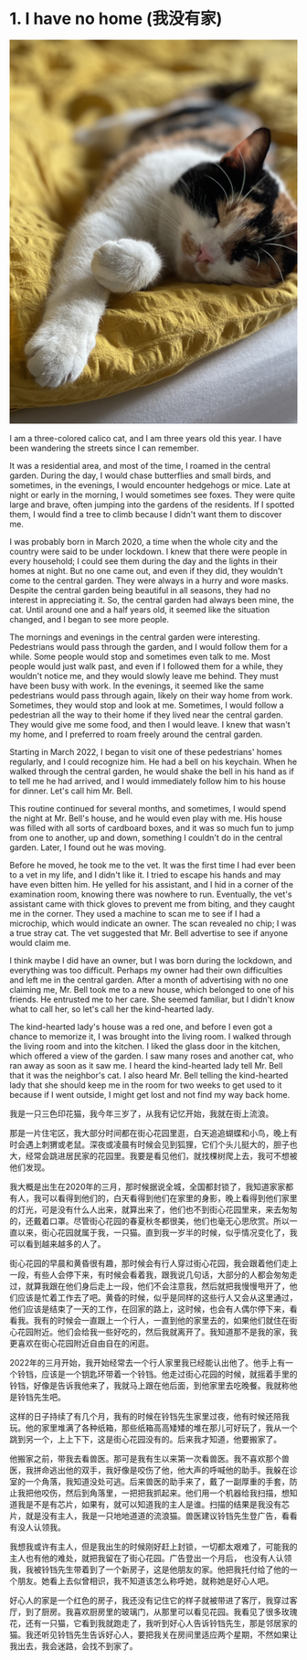 # 1. I have no home (我没有家)

![Thi is me](images/1.jpg)

I am a three-colored calico cat, and I am three years old this year. I have been wandering the streets since I can remember.

It was a residential area, and most of the time, I roamed in the central garden. During the day, I would chase butterflies and small birds, and sometimes, in the evenings, I would encounter hedgehogs or mice. Late at night or early in the morning, I would sometimes see foxes. They were quite large and brave, often jumping into the gardens of the residents. If I spotted them, I would find a tree to climb because I didn't want them to discover me.

I was probably born in March 2020, a time when the whole city and the country were said to be under lockdown. I knew that there were people in every household; I could see them during the day and the lights in their homes at night. But no one came out, and even if they did, they wouldn't come to the central garden. They were always in a hurry and wore masks. Despite the central garden being beautiful in all seasons, they had no interest in appreciating it. So, the central garden had always been mine, the cat. Until around one and a half years old, it seemed like the situation changed, and I began to see more people.

The mornings and evenings in the central garden were interesting. Pedestrians would pass through the garden, and I would follow them for a while. Some people would stop and sometimes even talk to me. Most people would just walk past, and even if I followed them for a while, they wouldn't notice me, and they would slowly leave me behind. They must have been busy with work. In the evenings, it seemed like the same pedestrians would pass through again, likely on their way home from work. Sometimes, they would stop and look at me. Sometimes, I would follow a pedestrian all the way to their home if they lived near the central garden. They would give me some food, and then I would leave. I knew that wasn't my home, and I preferred to roam freely around the central garden.

Starting in March 2022, I began to visit one of these pedestrians' homes regularly, and I could recognize him. He had a bell on his keychain. When he walked through the central garden, he would shake the bell in his hand as if to tell me he had arrived, and I would immediately follow him to his house for dinner. Let's call him Mr. Bell.

This routine continued for several months, and sometimes, I would spend the night at Mr. Bell's house, and he would even play with me. His house was filled with all sorts of cardboard boxes, and it was so much fun to jump from one to another, up and down, something I couldn't do in the central garden. Later, I found out he was moving.

Before he moved, he took me to the vet. It was the first time I had ever been to a vet in my life, and I didn't like it. I tried to escape his hands and may have even bitten him. He yelled for his assistant, and I hid in a corner of the examination room, knowing there was nowhere to run. Eventually, the vet's assistant came with thick gloves to prevent me from biting, and they caught me in the corner. They used a machine to scan me to see if I had a microchip, which would indicate an owner. The scan revealed no chip; I was a true stray cat. The vet suggested that Mr. Bell advertise to see if anyone would claim me.

I think maybe I did have an owner, but I was born during the lockdown, and everything was too difficult. Perhaps my owner had their own difficulties and left me in the central garden. After a month of advertising with no one claiming me, Mr. Bell took me to a new house, which belonged to one of his friends. He entrusted me to her care. She seemed familiar, but I didn't know what to call her, so let's call her the kind-hearted lady.

The kind-hearted lady's house was a red one, and before I even got a chance to memorize it, I was brought into the living room. I walked through the living room and into the kitchen. I liked the glass door in the kitchen, which offered a view of the garden. I saw many roses and another cat, who ran away as soon as it saw me. I heard the kind-hearted lady tell Mr. Bell that it was the neighbor's cat. I also heard Mr. Bell telling the kind-hearted lady that she should keep me in the room for two weeks to get used to it because if I went outside, I might get lost and not find my way back home.

我是一只三色印花猫，我今年三岁了，从我有记忆开始，我就在街上流浪。

那是一片住宅区，我大部分时间都在街心花园里逛，白天追追蝴蝶和小鸟，晚上有时会遇上刺猬或老鼠。深夜或凌晨有时候会见到狐狸，它们个头儿挺大的，胆子也大，经常会跳进居民家的花园里。我要是看见他们，就找棵树爬上去，我可不想被他们发现。

我大概是出生在2020年的三月，那时候据说全城，全国都封锁了，我知道家家都有人，我可以看得到他们的，白天看得到他们在家里的身影，晚上看得到他们家里的灯光，可是没有什么人出来，就算出来了，他们也不到街心花园里来，来去匆匆的，还戴着口罩。尽管街心花园的春夏秋冬都很美，他们也毫无心思欣赏。所以一直以来，街心花园就属于我，一只猫。直到我一岁半的时候，似乎情况变化了，我可以看到越来越多的人了。

街心花园的早晨和黄昏很有趣，那时候会有行人穿过街心花园，我会跟着他们走上一段，有些人会停下来，有时候会看着我，跟我说几句话，大部分的人都会匆匆走过，就算我跟在他们身后走上一段，他们不会注意我，然后就把我慢慢甩开了，他们应该是忙着工作去了吧。黄昏的时候，似乎是同样的这些行人又会从这里通过，他们应该是结束了一天的工作，在回家的路上，这时候，也会有人偶尔停下来，看看我。我有的时候会一直跟上一个行人，一直到他的家里去的，如果他们就住在街心花园附近。他们会给我一些好吃的，然后我就离开了。我知道那不是我的家，我更喜欢在街心花园附近自由自在的闲逛。

2022年的三月开始，我开始经常去一个行人家里我已经能认出他了。他手上有一个铃铛，应该是一个钥匙环带着一个铃铛。他走过街心花园的时候，就摇着手里的铃铛，好像是告诉我他来了，我就马上跟在他后面，到他家里去吃晚餐。我就称他是铃铛先生吧。

这样的日子持续了有几个月，我有的时候在铃铛先生家里过夜，他有时候还陪我玩。他的家里堆满了各种纸箱，那些纸箱高高矮矮的堆在那儿可好玩了，我从一个跳到另一个，上上下下，这是街心花园没有的。后来我才知道，他要搬家了。

他搬家之前，带我去看兽医。那可是我有生以来第一次看兽医。我不喜欢那个兽医，我拼命逃出他的双手，我好像是咬伤了他，他大声的呼喊他的助手。我躲在诊室的一个角落，我知道没处可逃。后来兽医的助手来了，戴了一副厚重的手套，防止我把他咬伤，然后到角落里，一把把我抓起来。他们用一个机器给我扫描，想知道我是不是有芯片，如果有，就可以知道我的主人是谁。扫描的结果是我没有芯片，就是没有主人，我是一只地地道道的流浪猫。兽医建议铃铛先生登广告，看看有没人认领我。

我想我或许有主人，但是我出生的时候刚好赶上封锁，一切都太艰难了，可能我的主人也有他的难处，就把我留在了街心花园。广告登出一个月后， 也没有人认领我，我被铃铛先生带着到了一个新房子，这是他朋友的家。他把我托付给了他的一个朋友。她看上去似曾相识，我不知道该怎么称呼她，就称她是好心人吧。

好心人的家是一个红色的房子，我还没有记住它的样子就被带进了客厅，我穿过客厅，到了厨房。我喜欢厨房里的玻璃门，从那里可以看见花园。我看见了很多玫瑰花，还有一只猫，它看到我就跑走了，我听到好心人告诉铃铛先生，那是邻居家的猫。我还听见铃铛先生告诉好心人，要把我关在房间里适应两个星期，不然如果让我出去，我会迷路，会找不到家了。